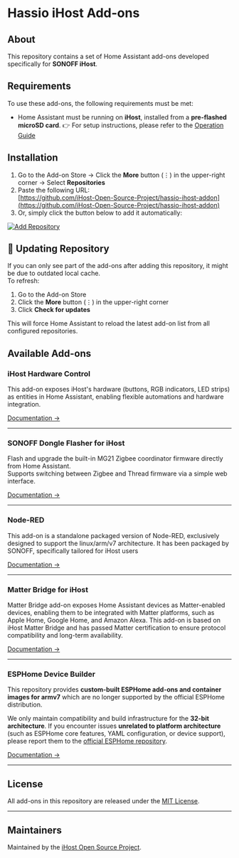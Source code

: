 # Hassio iHost Add-ons

## About
This repository contains a set of Home Assistant add-ons developed specifically for **SONOFF iHost**.

## Requirements
To use these add-ons, the following requirements must be met:

* Home Assistant must be running on **iHost**, installed from a **pre-flashed microSD card**.
  👉 For setup instructions, please refer to the [Operation Guide](https://github.com/iHost-Open-Source-Project/ha-operating-system?tab=readme-ov-file#readme)


## Installation
1. Go to the Add-on Store → Click the **More** button (⋮) in the upper-right corner → Select **Repositories**  
2. Paste the following URL:  
   [https://github.com/iHost-Open-Source-Project/hassio-ihost-addon](https://github.com/iHost-Open-Source-Project/hassio-ihost-addon)  
3. Or, simply click the button below to add it automatically:

[![Add Repository](https://my.home-assistant.io/badges/supervisor_add_addon_repository.svg)](https://my.home-assistant.io/redirect/supervisor_add_addon_repository/?repository_url=https%3A%2F%2Fgithub.com%2FiHost-Open-Source-Project%2Fhassio-ihost-addon)

## 🔄 Updating Repository

If you can only see part of the add-ons after adding this repository, it might be due to outdated local cache.  
To refresh:

1. Go to the Add-on Store  
2. Click the **More** button (⋮) in the upper-right corner  
3. Click **Check for updates**

This will force Home Assistant to reload the latest add-on list from all configured repositories.

## Available Add-ons

### iHost Hardware Control

This add-on exposes iHost's hardware (buttons, RGB indicators, LED strips) as entities in Home Assistant, enabling flexible automations and hardware integration.

[Documentation →](https://github.com/iHost-Open-Source-Project/hassio-ihost-addon/blob/master/hassio-ihost-hardware-control/DOCS.md)

---

### SONOFF Dongle Flasher for iHost

Flash and upgrade the built-in MG21 Zigbee coordinator firmware directly from Home Assistant.  
Supports switching between Zigbee and Thread firmware via a simple web interface.

[Documentation →](https://github.com/iHost-Open-Source-Project/hassio-ihost-addon/blob/master/hassio-ihost-sonoff-dongle-flasher/DOCS.md)

---
### Node-RED

This add-on is a standalone packaged version of Node-RED, exclusively designed to support the linux/arm/v7 architecture. It has been packaged by SONOFF, specifically tailored for iHost users

[Documentation →](https://github.com/iHost-Open-Source-Project/hassio-ihost-addon/blob/master/hassio-ihost-node-red/README.md)

---

### Matter Bridge for iHost

Matter Bridge add-on exposes Home Assistant devices as Matter-enabled devices, enabling them to be integrated with Matter platforms, such as Apple Home, Google Home, and Amazon Alexa. This add-on is based on iHost Matter Bridge and has passed Matter certification to ensure protocol compatibility and long-term availability.

[Documentation →](https://github.com/iHost-Open-Source-Project/hassio-ihost-addon/blob/master/hassio-ihost-matter-bridge-addon/README.md)

---

### ESPHome Device Builder

This repository provides **custom-built ESPHome add-ons and container images for armv7** which are no longer supported by the official ESPHome distribution.

We only maintain compatibility and build infrastructure for the **32-bit architecture**.
If you encounter issues **unrelated to platform architecture** (such as ESPHome core features, YAML configuration, or device support), please report them to the [official ESPHome repository](https://github.com/esphome/esphome).

[Documentation →](https://github.com/iHost-Open-Source-Project/hassio-ihost-addon/tree/master/hassio-ihost-esphome)

---

## License

All add-ons in this repository are released under the [MIT License](./LICENSE).

---

## Maintainers

Maintained by the [iHost Open Source Project](https://github.com/iHost-Open-Source-Project).
